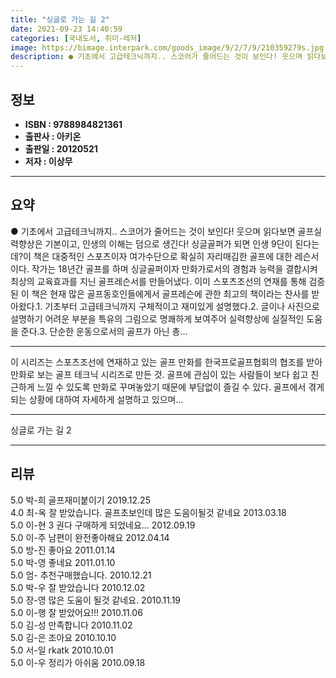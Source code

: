 ```yaml
---
title: "싱글로 가는 길 2"
date: 2021-09-23 14:40:59
categories: [국내도서, 취미-레저]
image: https://bimage.interpark.com/goods_image/9/2/7/9/210359279s.jpg
description: ● 기초에서 고급테크닉까지.. 스코어가 줄어드는 것이 보인다! 웃으며 읽다보면 골프실력향상은 기본이고, 인생의 이해는 덤으로 생긴다! 싱글골퍼가 되면 인생 9단이 된다는데?이 책은 대중적인 스포츠이자 여가수단으로 확실히 자리매김한 골프에 대한 레슨서이다. 작가는 18년간 골프를 하며
---
```


## **정보**

- **ISBN : 9788984821361**
- **출판사 : 아키온**
- **출판일 : 20120521**
- **저자 : 이상무**

------



## **요약**

●  기초에서 고급테크닉까지.. 스코어가 줄어드는 것이 보인다! 웃으며 읽다보면 골프실력향상은 기본이고, 인생의 이해는 덤으로 생긴다! 싱글골퍼가 되면 인생 9단이 된다는데?이 책은 대중적인 스포츠이자 여가수단으로 확실히 자리매김한 골프에 대한 레슨서이다. 작가는 18년간 골프를 하며 싱글골퍼이자 만화가로서의 경험과 능력을 결합시켜 최상의 교육효과를 지닌 골프레슨서를 만들어냈다. 이미 스포츠조선의 연재를 통해 검증된 이 책은 현재 많은 골프동호인들에게서 골프레슨에 관한 최고의 책이라는 찬사를 받아왔다.1. 기초부터 고급테크닉까지 구체적이고 재미있게 설명했다.2. 글이나 사진으로 설명하기 어려운 부분을 특유의 그림으로 명쾌하게 보여주어 실력향상에 실질적인 도움을 준다.3. 단순한 운동으로서의 골프가 아닌 총...

------

이 시리즈는 스포츠조선에 연재하고 있는 골프 만화를 한국프로골프협회의 협조를 받아 만화로 보는 골프 테크닉 시리즈로 만든 것. 골프에 관심이 있는 사람들이 보다 쉽고 친근하게 느낄 수 있도록 만화로 꾸며놓았기 때문에 부담없이 즐길 수 있다. 골프에서 겪게 되는 상황에 대하여 자세하게 설명하고 있으며... 

------


싱글로 가는 길 2 

------


## **리뷰** 

5.0 박-희 골프재미붙이기 2019.12.25 <br/>4.0 최-옥 잘 받았습니다. 골프초보인데 많은 도음이될것 같네요 2013.03.18 <br/>5.0 이-현 3 권다 구매하게 되었네요... 2012.09.19 <br/>5.0 이-주 남편이 완전좋아해요 2012.04.14 <br/>5.0 방-진 좋아요 2011.01.14 <br/>5.0 박-영 좋네요 2011.01.10 <br/>5.0 엄- 추천구매했습니다. 2010.12.21 <br/>5.0 박-우 잘 받았습니다 2010.12.02 <br/>5.0 장-영 많은 도움이 될것 같네요. 2010.11.19 <br/>5.0 이-행 잘 받았어요!!! 2010.11.06 <br/>5.0 김-성 만족합니다 2010.11.02 <br/>5.0 김-은 조아요 2010.10.10 <br/>5.0 서-일 rkatk 2010.10.01 <br/>5.0 이-우 정리가 아쉬움 2010.09.18 <br/>